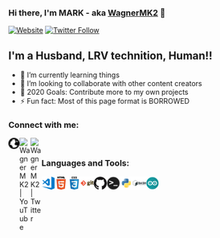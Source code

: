 ### Hi there, I'm MARK - aka [WagnerMK2][website] 👋

[![Website](https://img.shields.io/website?label=wagnermk2.github.io&style=for-the-badge&url=https%3A%2F%2Fwagnermk2.github.io)](https://wagnermk2.github.io)
[![Twitter Follow](https://img.shields.io/twitter/follow/markcwagner?color=1DA1F2&logo=twitter&style=for-the-badge)](https://twitter.com/intent/follow?original_referer=https%3A%2F%2Fgithub.com%2Fmarkcwagner&screen_name=markcwagner)


## I'm a Husband, LRV technition, Human!!

- 🌱 I’m currently learning things
- 👯 I’m looking to collaborate with other content creators
- 🥅 2020 Goals: Contribute more to my own projects
- ⚡ Fun fact: Most of this page format is BORROWED


### Connect with me:

[<img align="left" alt="WagnerMK2.com" width="22px" src="https://raw.githubusercontent.com/iconic/open-iconic/master/svg/globe.svg" />][website]
[<img align="left" alt="WagnerMK2 | YouTube" width="22px" src="https://cdn.jsdelivr.net/npm/simple-icons@v3/icons/youtube.svg" />][website]
[<img align="left" alt="WagnerMK2 | Twitter" width="22px" src="https://cdn.jsdelivr.net/npm/simple-icons@v3/icons/twitter.svg" />][twitter]

<br />


### Languages and Tools:

[<img align="left" alt="Visual Studio Code" width="26px" src="https://raw.githubusercontent.com/github/explore/80688e429a7d4ef2fca1e82350fe8e3517d3494d/topics/visual-studio-code/visual-studio-code.png" />][website]
[<img align="left" alt="HTML5" width="26px" src="https://raw.githubusercontent.com/github/explore/80688e429a7d4ef2fca1e82350fe8e3517d3494d/topics/html/html.png" />][website]
[<img align="left" alt="CSS3" width="26px" src="https://raw.githubusercontent.com/github/explore/80688e429a7d4ef2fca1e82350fe8e3517d3494d/topics/css/css.png" />][website]
[<img align="left" alt="Git" width="26px" src="https://raw.githubusercontent.com/github/explore/80688e429a7d4ef2fca1e82350fe8e3517d3494d/topics/git/git.png" />][website]
[<img align="left" alt="GitHub" width="26px" src="https://raw.githubusercontent.com/github/explore/78df643247d429f6cc873026c0622819ad797942/topics/github/github.png" />][website]
[<img align="left" alt="Terminal" width="26px" src="https://raw.githubusercontent.com/github/explore/80688e429a7d4ef2fca1e82350fe8e3517d3494d/topics/terminal/terminal.png" />][website]
[<img align="left" alt="Python" width="26px" src="https://raw.githubusercontent.com/github/explore/80688e429a7d4ef2fca1e82350fe8e3517d3494d/topics/python/python.png" />][website]
[<img align="left" alt="Python" width="26px" src="https://raw.githubusercontent.com/github/explore/80688e429a7d4ef2fca1e82350fe8e3517d3494d/topics/bash/bash.png" />][website]
[<img align="left" alt="Python" width="26px" src="https://raw.githubusercontent.com/github/explore/80688e429a7d4ef2fca1e82350fe8e3517d3494d/topics/arduino/arduino.png" />][website]


<br />

[website]: https://Wagnermk2.github.io
[twitter]: https://twitter.com/markcwagner

